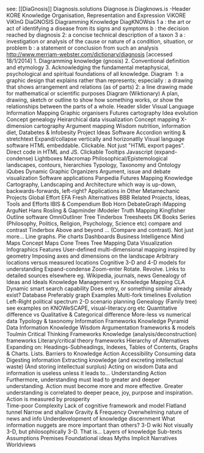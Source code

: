see: [[DiaGnosis]]
 Diagnosis.solutions Diagnose.is Diagknows.is 
-Header
KORE Knowledge Organisation, Representation and Expression  ViKORE  ViKInG  DiaGNOSIS Diagramming Knowledge  DiagKNOWsis  1 a :  the art or act of identifying a disease from its signs and symptoms b :  the decision reached by diagnosis 2:  a concise technical description of a taxon 3 a :  investigation or analysis of the cause or nature of a condition, situation, or problem <diagnosis of engine trouble> b :  a statement or conclusion from such an analysis  http://www.merriam-webster.com/dictionary/diagnosis [accessed 18/1/2014]   1. Diagramming knowledge (gnosis)  2. Conventional definition and etymology  3. Acknowledging the fundamental metaphysical, psychological and spiritual foundations of all knowledge.  Diagram   1:  a graphic design that explains rather than represents; especially :  a drawing that shows arrangement and relations (as of parts) 2:  a line drawing made for mathematical or scientific purposes  Diagram (Wiktionary) A plan, drawing, sketch or outline to show how something works, or show the relationships between the parts of a whole. 
Header slider
Visual Language
Information Mapping
Graphic organisers
Futures cartography
Idea evolution
Concept genealogy
Heirarchical data visualization
Concept mapping
X-dimension cartography
Argument mapping
Wisdom nutrition, information diet, Databetes & Infobesity
Project Ideas
Software
Accordion writing & stretchtext
Expand/collapse vertically and horizonatlly
Visual language software
HTML embeddable. Clickable. Not just "HTML export pages". Direct code in HTML and JS.
Clickable
Tooltips
Javascript (expand-condense)
Lightboxes
Macromap
Philosophical/Epistemological landscapes, contours, hierarchies
Typology, Taxonomy and Ontology
iQubes
Dynamic Graphic Organizers
Argument, issue and debate visualization
Software applications
Panpedia
Futures Mapping
Knowledge Cartography, Landscaping and Architecture
which way is up-down, backwards-forwards, left-right?
Applications in Other Metamechanic Projects
Global Effort
EFA
Fresh Alternatives
BBB
Related Projects, Ideas, Tools and Efforts
IBIS & Compendium
Bob Horn
DebateGraph
iMapping
ArguNet
Hans Rosling & Gapminder
iModeler
Truth Mapping
Kingfisher
Outline software
OmniOutliner
Tree
Tinderbox
Treesheets
DK Books Series (Philosophy, Politics, Religion, Psychology, Science etc)
compare and contrast
Tinderbox
Above and beyond ... (Compare and contrast). Not just more...
Line graphs. Pie charts
Dashboards
Business Intelligence
Mind Maps
Concept Maps
Cone Trees
Tree Mapping
Data Visualization
Infographics
Features
User-defined multi-dimensional mapping inspired by geometry
Imposing axes and dimensions on the landscape
Arbitrary locations versus measured locations
Cognitive 3-D and 4-D models for understanding
Expand-condense
Zoom-enter
Rotate. Revolve.
Links to detailed sources elsewhere eg. Wikipedia, journals, news
Genealogy of Ideas and Ideals
Knowledge Management vs Knowledge Mapping
CLA
Dynamic smart search capability
Does entry, or something similar already exist?
Database
Preferably graph
Examples
Multi-fork timelines
Evolution
Left-Right political spectrum
2-D scenario planning
Genealogy (Family tree)
see examples on KNOWeSCAPE, visual-literacy.org etc
Quantitative difference vs Qualitative & Categorical difference
More-less vs numerical data
Typology & taxonomy
Information Frameworks
Knowledge Pyramid
Data
Information
Knowledge
Wisdom
Argumentation frameworks & models
Toulmin
Critical Thinking Frameworks
Knowledge (analysis/deconstruction) frameworks
Literary/critical theory frameworks
Hierarchy of Alternatives
Expanding on: Headings-Subheadings, Indexes, Tables of Contents, Graphs & Charts. Lists.
Barriers to Knowledge Action Accessibility
Consuming data Digesting information Extracting knowledge  (and excreting intellectual waste) (And storing intellectual surplus) Acting on wisdom  Data and information is useless unless it leads to…  Understanding Action  Furthermore, understanding must lead to greater and deeper understanding. Action must become more and more effective.  Greater understanding is correlated to deeper peace, joy, purpose and inspiration. Action is measured by prosperity   
Time-poor
Complexity
Lack of cognitive framework and model
Flatland tunnel
Narrow and shallow
Gravity & Frequency
Overwhelming nature of news and info
Underdevelopment of knowledge discernment
What information nuggets are more important than others?
3-D wiki
Not visually 3-D, but philosophically 3-D.  That is…  Layers of knowledge Sub-texts Assumptions Premises Foundational ideas Myths Implicit Narratives Worldviews 
